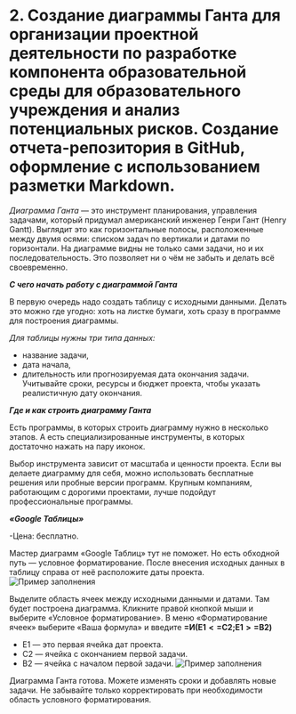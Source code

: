 # 2. Создание диаграммы Ганта для организации проектной деятельности по разработке компонента образовательной среды для образовательного учреждения и анализ потенциальных рисков. Создание отчета-репозитория в GitHub, оформление с использованием разметки Markdown.

*Диаграмма Ганта* — это инструмент планирования, управления задачами, который придумал американский инженер Генри Гант (Henry Gantt). Выглядит это как горизонтальные полосы, расположенные между двумя осями: списком задач по вертикали и датами по горизонтали.
На диаграмме видны не только сами задачи, но и их последовательность. Это позволяет ни о чём не забыть и делать всё своевременно.

***С чего начать работу с диаграммой Ганта***

В первую очередь надо создать таблицу с исходными данными. Делать это можно где угодно: хоть на листке бумаги, хоть сразу в программе для построения диаграммы.

*Для таблицы нужны три типа данных:* 
- название задачи,
- дата начала,
- длительность или прогнозируемая дата окончания задачи.
Учитывайте сроки, ресурсы и бюджет проекта, чтобы указать реалистичную дату окончания.

***Где и как строить диаграмму Ганта***

Есть программы, в которых строить диаграмму нужно в несколько этапов. А есть специализированные инструменты, в которых достаточно нажать на пару иконок.

Выбор инструмента зависит от масштаба и ценности проекта. Если вы делаете диаграмму для себя, можно использовать бесплатные решения или пробные версии программ. Крупным компаниям, работающим с дорогими проектами, лучше подойдут профессиональные программы.

***«Google Таблицы»***

-Цена: бесплатно.

Мастер диаграмм «Google Таблиц» тут не поможет. Но есть обходной путь — условное форматирование.
После внесения исходных данных в таблицу справа от неё расположите даты проекта.
![Пример заполнения](https://cdn.lifehacker.ru/wp-content/uploads/2018/01/googlesheets-ganttchart1_1517495097-630x269.png)

Выделите область ячеек между исходными данными и датами. Там будет построена диаграмма. Кликните правой кнопкой мыши и выберите «Условное форматирование».
В меню «Форматирование ячеек» выберите «Ваша формула» и введите
**=И(E$1<=$C2;E$1>=$B2)**
- E1 — это первая ячейка дат проекта.
- C2 — ячейка с окончанием первой задачи.
- B2 — ячейка с началом первой задачи.
![Пример заполнения](https://cdn.lifehacker.ru/wp-content/uploads/2018/01/googlesheets-ganttchart2-1_1517495837-630x250.png)

Диаграмма Ганта готова. Можете изменять сроки и добавлять новые задачи. Не забывайте только корректировать при необходимости область условного форматирования.
